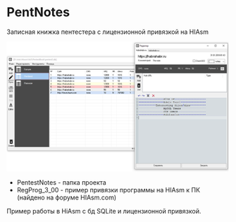 # PentNotes
Записная книжка пентестера с лицензионной привязкой на HIAsm

![Image alt](https://github.com/the-Gross/PentNotes/blob/main/PentestNotes/Screenshot.png)

* PentestNotes - папка проекта
* RegProg_3_00 - пример привязки программы на HIAsm к ПК (найдено на форуме HIAsm.com)

Пример работы в HiAsm с бд SQLite и лицензионной привязкой.
